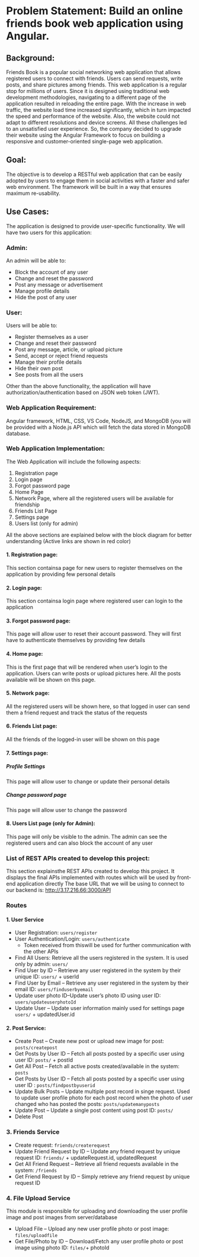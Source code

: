 # Problem Statement: Build an online friends book web application using Angular.

## Background: 
Friends Book is a popular social networking web application that allows registered users to connect with friends. Users can send requests, write posts, and share pictures among friends. This web application is a regular stop for millions of users. Since it is designed using traditional web development methodologies, navigating to a different page of the application resulted in reloading the entire page. With the increase in web traffic, the website load time increased significantly, which in turn impacted the speed and performance of the website. Also, the website could not adapt to different resolutions and device screens. All these challenges led to an unsatisfied user experience. So, the company decided to upgrade their website using the Angular Framework to focus on building a responsive and customer-oriented single-page web application.

## Goal: 
The objective is to develop a RESTful web application that can be easily adopted by users to engage them in social activities with a faster and safer web environment. The framework will be built in a way that ensures maximum re-usability.

## Use Cases: 
The application is designed to provide user-specific functionality. We will have two users for this application:

### Admin: 
An admin will be able to:
- Block the account of any user
- Change and reset the password
- Post any message or advertisement
- Manage profile details
- Hide the post of any user

### User: 
Users will be able to:
- Register themselves as a user
- Change and reset their password
- Post any message, article, or upload picture
- Send, accept or reject friend requests
- Manage their profile details
- Hide their own post
- See posts from all the users

Other than the above functionality, the application will have authorization/authentication based on JSON web token (JWT). 

### Web Application Requirement: 
Angular framework, HTML, CSS, VS Code, NodeJS, and MongoDB (you will be provided with a Node.js API which will fetch the data stored in MongoDB database. 

### Web Application Implementation: 
The Web Application will include the following aspects: 
1. Registration page
2. Login page
3. Forgot password page
4. Home Page
5. Network Page, where all the registered users will be available for friendship
6. Friends List Page
7. Settings page
8. Users list (only for admin)

All the above sections are explained below with the block diagram for better understanding (Active links are shown in red color)

#### 1. Registration page: 
This section containsa page for new users to register themselves on the application by providing few personal details

#### 2. Login page:
This section containsa login page where registered user can login to the application

#### 3. Forgot password page:
This page will allow user to reset their account password. They will first have to authenticate themselves by providing few details

#### 4. Home page:
This is the first page that will be rendered when user’s login to the application. Users can write posts or upload pictures here. All the posts available will be shown on this page.

#### 5. Network page:
All the registered users will be shown here, so that logged in user can send them a friend request and track the status of the requests

#### 6. Friends List page:
All the friends of the logged-in user will be shown on this page

#### 7. Settings page:

##### Profile Settings
This page will allow user to change or update their personal details

##### Change password page
This page will allow user to change the password

#### 8. Users List page (only for Admin): 
This page will only be visible to the admin. The admin can see the registered users and can also block the account of any user

### List of REST APIs created to develop this project:
This section explainsthe REST APIs created to develop this project. It displays the final APIs implemented with routes which will be used by front-end application directly
The base URL that we will be using to connect to our backend is: http://3.17.216.66:3000/API 

### Routes
#### 1. User Service
- User Registration: `users/register`
- User Authentication/Login: `users/authenticate`
  - Token received from thiswill be used for further communication with the other APIs
- Find All Users: Retrieve all the users registered in the system. It is used only by admin: `users/`
- Find User by ID – Retrieve any user registered in the system by their unique ID: `users/` + userId
- Find User by Email – Retrieve any user registered in the system by their email ID: `users/finduserbyemail`
- Update user photo ID–Update user’s photo ID using user ID: `users/updateuserphotoId`
- Update User – Update user information mainly used for settings page `users/` + updatedUser.id

#### 2. Post Service:
- Create Post – Create new post or upload new image for post: `posts/createpost`
- Get Posts by User ID – Fetch all posts posted by a specific user using user ID: `posts/` + postId
- Get All Post – Fetch all active posts created/available in the system: `posts`
- Get Posts by User ID – Fetch all posts posted by a specific user using user ID : `posts/findpostbyuserid`
- Update Bulk Posts – Update multiple post record in singe request. Used to update user profile photo for each post record when the photo of user changed who has posted the posts: `posts/updatemanyposts`
- Update Post – Update a single post content using post ID: `posts/`
- Delete Post

### 3. Friends Service
- Create request: `friends/createrequest`
- Update Friend Request by ID – Update any friend request by unique request ID: `friends/` + updateRequest.id, updatedRequest
- Get All Friend Request – Retrieve all friend requests available in the system: `/friends`
- Get Friend Request by ID – Simply retrieve any friend request by unique request ID

### 4. File Upload Service
This module is responsible for uploading and downloading the user profile image and post images from server/database
- Upload File – Upload any new user profile photo or post image: `files/uploadfile`
- Get File/Photo by ID – Download/Fetch any user profile photo or post image using photo ID: `files/`+ photoId



